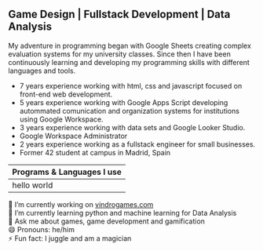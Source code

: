 ## Game Design | Fullstack Development | Data Analysis


My adventure in programming began with Google Sheets creating complex evaluation systems for my university classes.
Since then I have been continuously learning and developing my programming skills with different languages and tools.

- 7 years experience working with html, css and javascript focused on front-end web development.
- 5 years experience working with Google Apps Script developing autommated comunication and organization systems for institutions using Google Workspace.
- 3 years experience working with data sets and Google Looker Studio.
- Google Workspace Administrator
- 2 years experience working as a fullstack engineer for small businesses.
- Former 42 student at campus in Madrid, Spain

| **Programs & Languages I use** |
|----|
| hello world |


🔭 I’m currently working on [vindrogames.com](https://www.vindrogames.com/)<br />
🌱 I’m currently learning python and machine learning for Data Analysis<br />
💬 Ask me about games, game development and gamification<br />
😄 Pronouns: he/him<br />
⚡ Fun fact: I juggle and am a magician<br />
